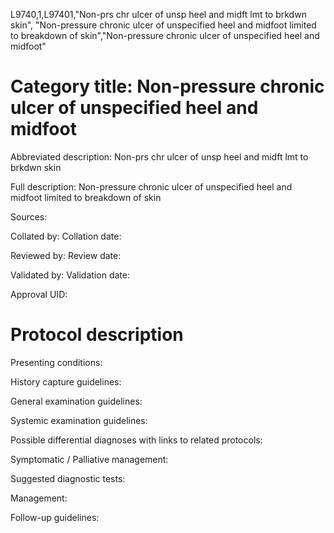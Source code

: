 L9740,1,L97401,"Non-prs chr ulcer of unsp heel and midft lmt to brkdwn skin", "Non-pressure chronic ulcer of unspecified heel and midfoot limited to breakdown of skin","Non-pressure chronic ulcer of unspecified heel and midfoot"
# Category title: Non-pressure chronic ulcer of unspecified heel and midfoot

Abbreviated description: Non-prs chr ulcer of unsp heel and midft lmt to brkdwn skin

Full description: Non-pressure chronic ulcer of unspecified heel and midfoot limited to breakdown of skin

Sources:

Collated by:
Collation date:

Reviewed by:
Review date:

Validated by:
Validation date:

Approval UID:

# Protocol description

Presenting conditions:

History capture guidelines:

General examination guidelines:

Systemic examination guidelines:

Possible differential diagnoses with links to related protocols:

Symptomatic / Palliative management:

Suggested diagnostic tests:

Management:

Follow-up guidelines:
